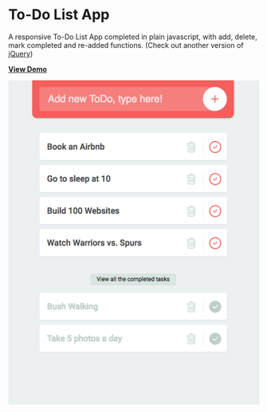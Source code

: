 # To-Do List App
A responsive To-Do List App completed in plain javascript, with add, delete, mark completed and re-added functions. (Check out another version of [jQuery](https://github.com/chinyi3005/100websites/blob/master/24-todolist/js/dojquery.js))

[**View Demo**](https://pamcy.github.io/50Websites/23-todolist)

![To-Do List App](./imgs/demo-todolist.png)
